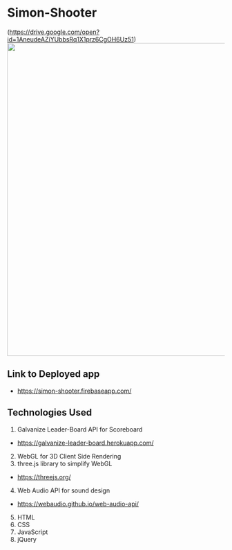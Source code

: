# Simon-Shooter

(https://drive.google.com/open?id=1AneudeAZiYUbbsRq1X1prz6CgOH6Uz51)
<img width="723" alt="" src="">

## Link to Deployed app
  - https://simon-shooter.firebaseapp.com/

## Technologies Used
1. Galvanize Leader-Board API for Scoreboard
  - https://galvanize-leader-board.herokuapp.com/
2. WebGL for 3D Client Side Rendering
3. three.js library to simplify WebGL
  -  https://threejs.org/
4. Web Audio API for sound design
  - https://webaudio.github.io/web-audio-api/
5. HTML
6. CSS
7. JavaScript
8. jQuery
